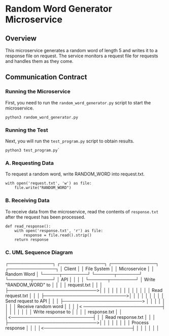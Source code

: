 # Random Word Generator Microservice

## Overview

This microservice generates a random word of length 5 and writes it to a response 
file on request. The service monitors a request file for requests and handles them
as they come.

## Communication Contract


### Running the Microservice

First, you need to run the `random_word_generator.py` script to start the microservice.

```
python3 random_word_generator.py
```

### Running the Test

Next, you will run the `test_program.py` script to obtain results.

```
python3 test_program.py`
```

### A. Requesting Data
To request a random word, write RANDOM_WORD into request.txt.
```
with open('request.txt', 'w') as file:
    file.write("RANDOM_WORD")
```

### B. Receiving Data
To receive data from the microservice, read the contents of `response.txt` after 
the request has been processed.
```
def read_response():
    with open('response.txt', 'r') as file:
        response = file.read().strip()
    return response
```

### C. UML Sequence Diagram
┌──────────────┐            ┌──────────────┐            ┌──────────────┐            ┌───────────────┐
│    Client    │            │  File System │            │ Microservice │            │   Random Word │
└─────┬────────┘            └──────┬───────┘            └───────┬──────┘            │     API       │
      │                             │                           │                   └──────┬────────┘
      │ Write "RANDOM_WORD" to      │                           │                           │
      │ request.txt                 │                           │                           │
      ├────────────────────────────>│                           │                           │
      │                             │                           │                           │
      │                             │                           │                           │
      │                             │ Read request.txt          │                           │
      │                             ├──────────────────────────>│                           │
      │                             │                           │                           │
      │                             │                           │ Send request to API       │
      │                             │                           ├─────────────────────────> │
      │                             │                           │                           │
      │                             │                           │ Receive random word       │
      │                             │                           │< ─────────────────────────┤
      │                             │                           │                           │
      │                             │                           │ Write response to         │
      │                             │                           │ response.txt              │
      │                             │<──────────────────────────┤                           │
      │ Read response.txt           │                           │                           │
      ├────────────────────────────>│                           │                           │
      │                             │                           │                           │
      │ Process response            │                           │                           │
      │<────────────────────────────┤                           │                           │
      │                             │                           │                           │
